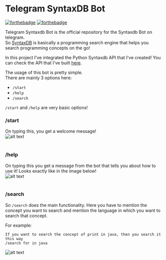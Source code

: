 # Telegram SyntaxDB Bot
[![forthebadge](http://forthebadge.com/images/badges/built-with-love.svg)](http://forthebadge.com)
[![forthebadge](http://forthebadge.com/images/badges/made-with-python.svg)](http://forthebadge.com)

Telegram Syntaxdb Bot is the official repository for the Syntaxdb Bot on telegram.<br/>
So [SyntaxDB](https://syntaxdb.com) is basically a programming search engine that helps you search programming concepts on the go! <br/>

In this project I've integrated the Python Syntaxdb API that I've created! You can check the API that I've built [here](https://github.com/rahulkumaran/python-syntaxdb).<br/>

The usage of this bot is pretty simple.<br/>
There are mainly 3 options here:<br/>
- `/start`
- `/help`
- `/search`

`/start` and `/help` are very basic options!<br/>

### /start
On typing this, you get a welcome message!<br/>
![alt text](https://github.com/rahulkumaran/Telegram-Syntaxdb-Bot/blob/master/Images/start.jpg)<br><br>

### /help
On typing this you get a message from the bot that tells you about how to use it! Looks exactly like in the image below!<br>
![alt text](https://github.com/rahulkumaran/Telegram-Syntaxdb-Bot/blob/master/Images/help.jpg)<br><br>

### /search <search query> <language>

So `/search` does the main functionality. Here you have to mention the concept you want to search and mention the language in which you want to search that concept.<br/>

For example:
  ```
  If you want to search the concept of print in java, then you search it this way
  /search for in java
  ```
  ![alt text](https://github.com/rahulkumaran/Telegram-Syntaxdb-Bot/blob/master/Images/search.jpg)<br><br>
